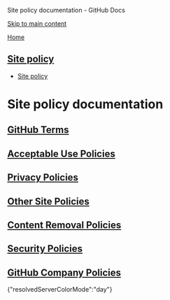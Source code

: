 Site policy documentation - GitHub Docs

[Skip to main content](#main-content)

[Home](/en)

[Site policy](/en/site-policy)
----------

* [Site policy](/en/site-policy)

Site policy documentation
==========

[GitHub Terms](/en/site-policy/github-terms)
----------

[Acceptable Use Policies](/en/site-policy/acceptable-use-policies)
----------

[Privacy Policies](/en/site-policy/privacy-policies)
----------

[Other Site Policies](/en/site-policy/other-site-policies)
----------

[Content Removal Policies](/en/site-policy/content-removal-policies)
----------

[Security Policies](/en/site-policy/security-policies)
----------

[GitHub Company Policies](/en/site-policy/github-company-policies)
----------

{"resolvedServerColorMode":"day"}
